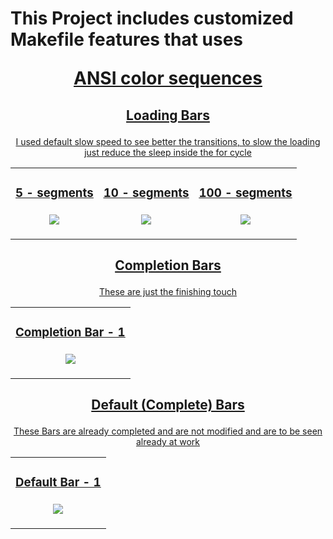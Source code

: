 # This Project includes customized Makefile features that uses <br> <p align="center"><a href="https://github.com/Mattei-Giovanni/Bash-Color-Sequences">ANSI color sequences</a>

## <p align="center"> <a href="https://github.com/Mattei-Giovanni/Makefile-custom/tree/main/Loading-bars"> Loading Bars
<p align="center"> I used default slow speed to see better the transitions, to slow the loading just reduce the sleep inside the for cycle
<table align="center">
  <tr>
    <td>
      <h3 align="center"> <a href="https://github.com/Mattei-Giovanni/Makefile-custom/blob/main/Loading-bars/5-seg-1/5-seg-1"> 5 - segments </a><br><br>
      <img src="https://github.com/Mattei-Giovanni/Makefile-custom/blob/main/Loading-bars/5-seg-1/5-seg-1.gif">
    <td>
      <h3 align="center"> <a href="https://github.com/Mattei-Giovanni/Makefile-custom/blob/main/Loading-bars/10-seg-1/10-seg-1"> 10 - segments </a><br><br>
      <img src="https://github.com/Mattei-Giovanni/Makefile-custom/blob/main/Loading-bars/10-seg-1/10-seg-1.gif">
    <td>
      <h3 align="center"> <a href="https://github.com/Mattei-Giovanni/Makefile-custom/blob/main/Loading-bars/100-seg-1/100-seg-1"> 100 - segments </a><br><br>
      <img src="https://github.com/Mattei-Giovanni/Makefile-custom/blob/main/Loading-bars/100-seg-1/100-seg-1.gif"></table>

## <p align="center"> <a href="https://github.com/Mattei-Giovanni/Makefile-custom/tree/main/Completion-bar"> Completion Bars
<p align="center"> These are just the finishing touch
<table align="center">
  <tr>
    <td>
      <h3 align="center"> <a href="https://github.com/Mattei-Giovanni/Makefile-custom/blob/main/Completion-bar/Completion-bar-1"> Completion Bar - 1 </a><br><br>
      <img src="https://github.com/Mattei-Giovanni/Makefile-custom/blob/main/Completion-bar/Completion-bar-1.gif"></table>

## <p align="center"> <a href="https://github.com/Mattei-Giovanni/Makefile-custom/tree/main/Loading-to-Completion-bar"> Default (Complete) Bars
<p align="center"> These Bars are already completed and are not modified and are to be seen already at work
<table align="center">
  <tr>
    <td>
      <h3 align="center"> <a href="https://github.com/Mattei-Giovanni/Makefile-custom/blob/main/Loading-to-Completion-bar/default-bar-1"> Default Bar - 1 </a><br><br>
      <img src="https://github.com/Mattei-Giovanni/Makefile-custom/blob/main/Loading-to-Completion-bar/default-bar-1.gif">
